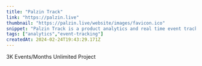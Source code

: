```yaml
---
title: "Palzin Track"
link: "https://palzin.live"
thumbnail: "https://palzin.live/website/images/favicon.ico"
snippet: "Palzin Track is a product analytics and real time event tracking tool. Get User Journey, Insights, Activation, Acquisition, metrics, and more."
tags: ["analytics","event-tracking"]
createdAt: 2024-02-24T19:43:29.171Z
---
```

3K Events/Months
Unlimited Project

